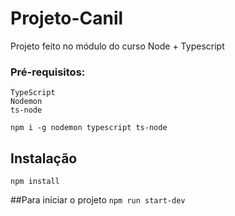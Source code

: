 # Projeto-Canil

 Projeto feito no módulo do curso Node + Typescript 

### Pré-requisitos:
    TypeScript
    Nodemon
    ts-node
``npm i -g nodemon typescript ts-node``

## Instalação 
``npm install``

##Para iniciar o projeto
```npm run start-dev```
